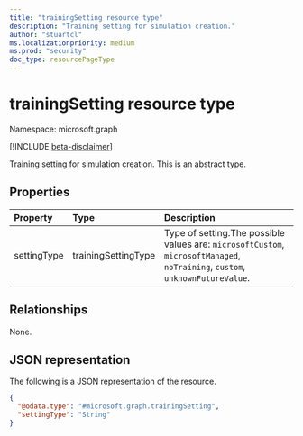 ```yaml
---
title: "trainingSetting resource type"
description: "Training setting for simulation creation."
author: "stuartcl"
ms.localizationpriority: medium
ms.prod: "security"
doc_type: resourcePageType
---
```


# trainingSetting resource type

Namespace: microsoft.graph

[!INCLUDE [beta-disclaimer](../../includes/beta-disclaimer.md)]

Training setting for simulation creation.
This is an abstract type.

## Properties
|Property|Type|Description|
|:---|:---|:---|
|settingType|trainingSettingType|Type of setting.The possible values are: `microsoftCustom`, `microsoftManaged`, `noTraining`, `custom`, `unknownFutureValue`.|

## Relationships
None.

## JSON representation
The following is a JSON representation of the resource.
<!-- {
  "blockType": "resource",
  "@odata.type": "microsoft.graph.trainingSetting"
}
-->
``` json
{
  "@odata.type": "#microsoft.graph.trainingSetting",
  "settingType": "String"
}
```

